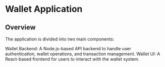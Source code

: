 # Wallet Application

## Overview

The application is divided into two main components:

Wallet Backend: A Node.js-based API backend to handle user authentication, wallet operations, and transaction management.
Wallet UI: A React-based frontend for users to interact with the wallet system.
